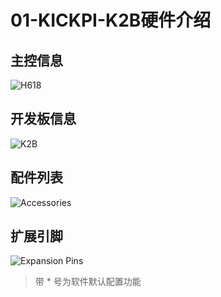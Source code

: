 # 01-KICKPI-K2B硬件介绍

## 主控信息

![H618](http://tanzhtanzh.oss-cn-shenzhen.aliyuncs.com/img/image-20240320092438171.png)





## 开发板信息

![K2B](http://tanzhtanzh.oss-cn-shenzhen.aliyuncs.com/img/3.jpg)



## 配件列表

![Accessories](http://tanzhtanzh.oss-cn-shenzhen.aliyuncs.com/img/K2B详情页_13.png)




## 扩展引脚

![Expansion Pins](http://tanzhtanzh.oss-cn-shenzhen.aliyuncs.com/img/image-20250514100544929.png)

> 带 * 号为软件默认配置功能